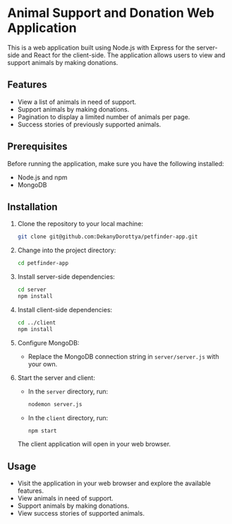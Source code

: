 
# Animal Support and Donation Web Application

This is a web application built using Node.js with Express for the server-side and React for the client-side. The application allows users to view and support animals by making donations.

## Features

- View a list of animals in need of support.
- Support animals by making donations.
- Pagination to display a limited number of animals per page.
- Success stories of previously supported animals.

## Prerequisites

Before running the application, make sure you have the following installed:

- Node.js and npm
- MongoDB 

## Installation

1. Clone the repository to your local machine:

   ```bash
   git clone git@github.com:DekanyDorottya/petfinder-app.git
   ```

2. Change into the project directory:

   ```bash
   cd petfinder-app
   ```

3. Install server-side dependencies:

   ```bash
   cd server
   npm install
   ```

4. Install client-side dependencies:

   ```bash
   cd ../client
   npm install
   ```
5. Configure MongoDB:
   
   - Replace the MongoDB connection string in `server/server.js` with your own.

6. Start the server and client:

   - In the `server` directory, run:

     ```bash
     nodemon server.js
     ```

   - In the `client` directory, run:

     ```bash
     npm start
     ```

   The client application will open in your web browser.

## Usage

- Visit the application in your web browser and explore the available features.
- View animals in need of support.
- Support animals by making donations.
- View success stories of supported animals.

